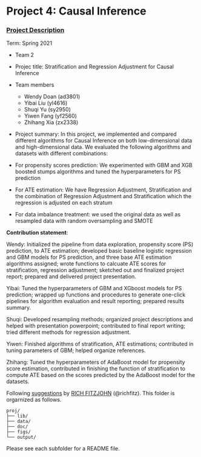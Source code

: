 # Project 4: Causal Inference

### [Project Description](doc/project4_desc.md)

Term: Spring 2021

+ Team 2
+ Projec title: Stratification and Regression Adjustment for Causal Inference
+ Team members
	+ Wendy Doan (ad3801)
	+ Yibai Liu (yl4616)
	+ Shuqi Yu (sy2950)
	+ Yiwen Fang (yf2560)
	+ Zhihang Xia (zx2338)

+ Project summary:  In this project, we implemented and compared different algorithms for Causal Inference on both low-dimensional data and high-dimensional data. We evaluated the following algorithms and datasets with different combinations:
+ For propensity scores prediction: We experimented with GBM and XGB boosted stumps algorithms and tuned the hyperparameters for PS prediction
+ For ATE estimation: We have Regression Adjustment, Stratification and the combination of Regression Adjustment and Stratification which the regression is adjusted on each stratum 
+ For data imbalance treatment: we used the original data as well as resampled data with random oversampling and SMOTE


**Contribution statement**: 

Wendy: Initialized the pipeline from data exploration, propensity score (PS) prediction, to ATE estimation; developed basic baseline logistic regression and GBM models for PS prediction, and three base ATE estimation algorithms assigned; wrote functions to calcuate ATE scores for stratification, regression adjustment; sketched out and finalized project report; prepared and delivered project presentation. 

Yibai: Tuned the hyperparameters of GBM and XGboost models for PS prediction; wrapped up functions and procedures to generate one-click pipelines for algorithm evaluation and result reporting; prepared results summary. 

Shuqi: Developed resampling methods; organized project descriptions and helped with presentation powerpoint; contributed to final report writing; tried different methods for regression adjustment.

Yiwen: Finished algorithms of stratification, ATE estimations; contributed in tuning parameters of GBM; helped organize references.

Zhihang: Tuned the hyperparameters of AdaBoost model for propensity score estimation, contributed in finishing the function of stratification to compute ATE based on the scores predicted by the AdaBoost model for the datasets.


Following [suggestions](http://nicercode.github.io/blog/2013-04-05-projects/) by [RICH FITZJOHN](http://nicercode.github.io/about/#Team) (@richfitz). This folder is orgarnized as follows.

```
proj/
├── lib/
├── data/
├── doc/
├── figs/
└── output/
```

Please see each subfolder for a README file.

